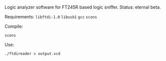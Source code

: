 Logic analyzer software for FT245R based logic sniffer. Status: eternal beta.

Requirements:
`libftdi-1.0`
`libusb1`
`gcc`
`scons`


Compile:

`scons`

Use:

`./ftdireader > output.vcd`


